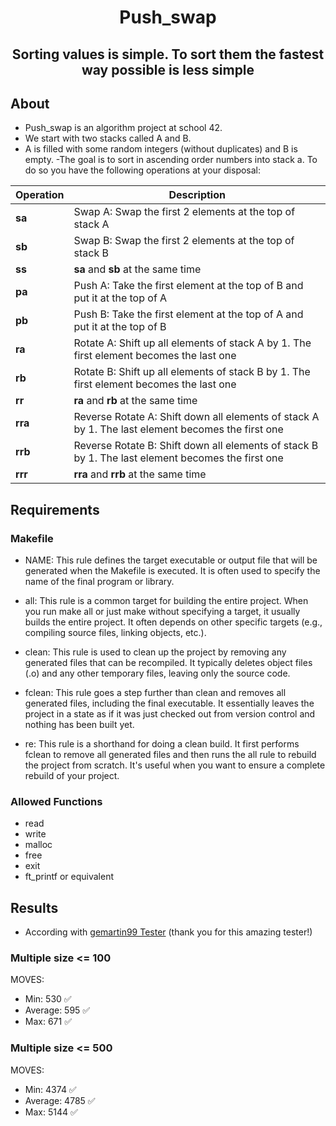 <h1 align="center">Push_swap</h1>

<h2 align="center">
Sorting values is simple. To sort them the fastest way possible is less simple
</h2> 

## About ##

- Push_swap is an algorithm project at school 42.
- We start with two stacks called A and B.
- A is filled with some random integers (without duplicates) and B is empty.
-The goal is to sort in ascending order numbers into stack a. To do so you have the
  following operations at your disposal:

| Operation | Description |
| ---------- | ----------- |
| **sa**     | Swap A: Swap the first 2 elements at the top of stack A |
| **sb**     | Swap B: Swap the first 2 elements at the top of stack B |
| **ss**     | **sa** and **sb** at the same time |
| **pa**     | Push A: Take the first element at the top of B and put it at the top of A |
| **pb**     | Push B: Take the first element at the top of A and put it at the top of B |
| **ra**     | Rotate A: Shift up all elements of stack A by 1. The first element becomes the last one |
| **rb**     | Rotate B: Shift up all elements of stack B by 1. The first element becomes the last one |
| **rr**     | **ra** and **rb** at the same time |
| **rra**    | Reverse Rotate A: Shift down all elements of stack A by 1. The last element becomes the first one |
| **rrb**    | Reverse Rotate B: Shift down all elements of stack B by 1. The last element becomes the first one |
| **rrr**    | **rra** and **rrb** at the same time |

## Requirements ##
### Makefile ###
- NAME: This rule defines the target executable or output file that will be generated when the Makefile is executed. It is often used to specify the name of the final program or library.

- all: This rule is a common target for building the entire project. When you run make all or just make without specifying a target, it usually builds the entire project. It often depends on other specific targets (e.g., compiling source files, linking objects, etc.).

- clean: This rule is used to clean up the project by removing any generated files that can be recompiled. It typically deletes object files (.o) and any other temporary files, leaving only the source code.

- fclean: This rule goes a step further than clean and removes all generated files, including the final executable. It essentially leaves the project in a state as if it was just checked out from version control and nothing has been built yet.

- re: This rule is a shorthand for doing a clean build. It first performs fclean to remove all generated files and then runs the all rule to rebuild the project from scratch. It's useful when you want to ensure a complete rebuild of your project.

### Allowed Functions ###
 - read
 - write
 - malloc
 - free
 - exit
 - ft_printf or equivalent

## Results ##
- According with [gemartin99 Tester](https://github.com/gemartin99/Push-Swap-Tester) (thank you for this amazing tester!)
### Multiple size <= 100 ###
MOVES:
- Min: 530  :white_check_mark:
- Average: 595  :white_check_mark:
- Max: 671  :white_check_mark:
### Multiple size <= 500 ###
MOVES:
- Min: 4374 :white_check_mark:
- Average: 4785 :white_check_mark:
- Max: 5144 :white_check_mark:
